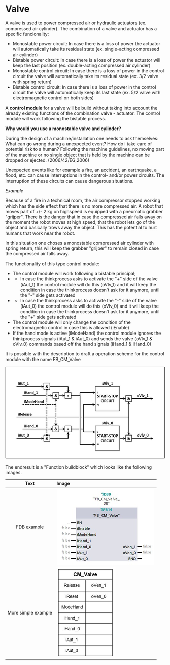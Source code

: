 # Valve

A valve is used to power compressed air or hydraulic actuators (ex. compressed air cylinder). The combination of a valve and actuator has a specific funcionality:
- Monostable power circuit: In case there is a loss of power the actuator will automatically take its residual state (ex. single-acting compressed air cylinder)
- Bistable power circuit: In case there is a loss of power the actuator will keep the last position (ex. double-acting compressed air cylinder)
- Monostable control circuit:  In case there is a loss of power in the control circuit the valve will automatically take its residual state (ex. 3/2 valve with spring return)
- Bistable control circuit: In case there is a loss of power in the control circuit the valve will automatically keep its last state (ex. 5/2 valve with electromagnetic control on both sides)

A **control module** for a valve will be build without taking into account the already existing functions of the combination valve - actuator. The control module will work following the bistable process.

**Why would you use a monostable valve and cylinder?**

During the design of a machine/installation one needs to ask themselves: What can go wrong during a unexpected event? How do i take care of potential risk to a human? Following the machine guidelines, no moving part of the machine or no single object that is held by the machine can be dropped or ejected. (2006/42/EG,2006)

Unexpected events like for example a fire, an accident, an earthquake, a flood, etc. can cause interruptions in the control- and/or power circuits. The interruption of these circuits can cause dangerous situations.

_Example_

Because of a fire in a technical room, the air compressor stopped working which has the side effect that there is no more compressed air. A robot that moves part of +/- 2 kg on highspeed is equipped with a pneumatic grabber "grijper". There is the danger that in case the compressed air falls away on the moment the robot moves at high speed, that the robot lets go of the object and basically trows away the object. This has the potential to hurt humans that work near the robot.

In this situation one choses a monostable compressed air cylinder with spring return, this will keep the grabber "grijper" to remain closed in case the compressed air falls away.

The functionality of this type control module:
- The control module will work following a bistable principal;
-  - In case the thinkprocess asks to activate the "+" side of the valve (iAut_1) the control module will do this (oVlv_1) and it will keep the condition in case the thinkprocess doesn't ask for it anymore, until the "-" side gets activated
-  - In case the thinkprocess asks to activate the "-" side of the valve (iAut_0) the control module will do this (oVlv_0) and it will keep the condition in case the thinkprocess doesn't ask for it anymore, until the "+" side gets activated
- The control module will only change the condition of the electromagnetic control in case this is allowed (iEnable)
- If the hand mode is active (iModeHand) the control module ignores the thinkprocess signals (iAut_1 & iAut_0) and sends the valve (oVlv_1 & oVlv_0) commands based off the hand signals (iHand_1 & iHand_0)

It is possible with the description to draft a operation scheme for the control module with the name FB_CM_Valve

![Operationscheme for a valve ](../Ad06/Images/OperationschemeFB_CM_Vlv.jpg)

The endresult is a "Function buildblock" which looks like the following images.

| Text |Image |
| :---:      | :----            |
| FDB example  | ![TIA image of control module FB_CM_Valve](../Ad06/Images/TIA-FB_CM_Valve.jpg)  |
| More simple example  | ![Simple image of control module FB_CM_Vavle ](../Ad06/Images/SimpleFB_CM_Valve.jpg)  |
